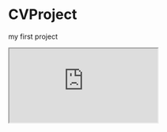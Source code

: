 # CVProject
my first project

<iframe src="https://pouriamaleki.com/" title="pouria maleki personal website"></iframe>
